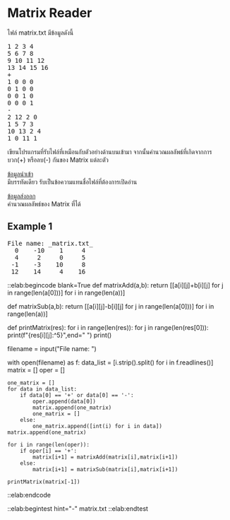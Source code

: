 # Matrix Reader

ไฟล์ matrix.txt มีข้อมูลดังนี้

<pre class="output">
1 2 3 4
5 6 7 8
9 10 11 12
13 14 15 16
+
1 0 0 0
0 1 0 0
0 0 1 0
0 0 0 1
-
2 12 2 0
1 5 7 3
10 13 2 4
1 0 11 1
</pre>

เขียนโปรแกรมที่รับไฟล์ที่เหมือนกับตัวอย่างด้านบนเข้ามา จากนั้นคำนวณผลลัพธ์ที่เกิดจากการบวก(+) หรือลบ(-) กันของ Matrix แต่ละตัว

<u>ข้อมูลนำเข้า</u>  
มีบรรทัดเดียว รับเป็นข้อความแทนชื่อไฟล์ที่ต้องการเปิดอ่าน

<u>ข้อมูลส่งออก</u>  
คำนวณผลลัพธ์ของ Matrix ที่ได้

## Example 1
<pre class="output">
File name: _matrix.txt_
  0    -10    1     4
  4     2     0     5
 -1    -3    10     8
 12    14     4    16
</pre>

::elab:begincode blank=True
def matrixAdd(a,b):
    return [[a[i][j]+b[i][j] for j in range(len(a[0]))] for i in range(len(a))]

def matrixSub(a,b):
    return [[a[i][j]-b[i][j] for j in range(len(a[0]))] for i in range(len(a))]

def printMatrix(res):
    for i in range(len(res)):
        for j in range(len(res[0])):
            print(f"{res[i][j]:^5}",end=" ")
        print()

filename = input("File name: ")

with open(filename) as f:
    data_list = [i.strip().split() for i in f.readlines()]
    matrix = []
    oper = []
    
    one_matrix = []
    for data in data_list:
        if data[0] == '+' or data[0] == '-':
            oper.append(data[0])
            matrix.append(one_matrix)
            one_matrix = []
        else:
            one_matrix.append([int(i) for i in data])
    matrix.append(one_matrix)

    for i in range(len(oper)):
        if oper[i] == '+':
            matrix[i+1] = matrixAdd(matrix[i],matrix[i+1])
        else:
            matrix[i+1] = matrixSub(matrix[i],matrix[i+1])

    printMatrix(matrix[-1])

::elab:endcode

::elab:begintest hint="-"
matrix.txt
::elab:endtest